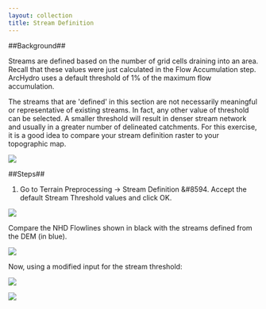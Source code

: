 ```yaml
---
layout: collection
title: Stream Definition
---
```


##Background##

Streams are defined based on the number of grid cells draining into an area. Recall that these values were just calculated in the Flow Accumulation step. ArcHydro uses a default threshold of 1% of the maximum flow 
accumulation. 

The streams that are 'defined' in this section are not necessarily meaningful or representative of existing streams. In fact, any other value of threshold can be selected. A smaller threshold will result in denser stream network and usually in a greater number of delineated 
catchments. For this exercise, it is a good idea to compare your stream definition raster to your topographic map.

<a href="{{ site.url }}/pictures/StreamDefinition.png"><img src="{{ site.url }}/pictures/StreamDefinition.png"></a>

##Steps##

1. Go to Terrain Preprocessing &#8594; Stream Definition &#8594. Accept the default Stream Threshold values and click OK.

<a href="{{ site.url }}/pictures/StreamDefinition2.png"><img src="{{ site.url }}/pictures/StreamDefinition2.png"></a>

Compare the NHD Flowlines shown in black with the streams defined from the DEM (in blue). 

<a href="{{ site.url }}/pictures/StreamDefinition3.png"><img src="{{ site.url }}/pictures/StreamDefinition3.png"></a>

Now, using a modified input for the stream threshold:

<a href="{{ site.url }}/pictures/StreamDefinition4.png"><img src="{{ site.url }}/pictures/StreamDefinition4.png"></a>

<a href="{{ site.url }}/pictures/StreamDefinition5.png"><img src="{{ site.url }}/pictures/StreamDefinition5.png"></a>
